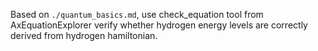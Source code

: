 Based on ``./quantum_basics.md``, use check_equation tool from AxEquationExplorer verify whether hydrogen energy levels are correctly derived from hydrogen hamiltonian.